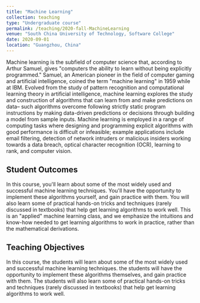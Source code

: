 ```yaml
---
title: "Machine Learning"
collection: teaching
type: "Undergraduate course"
permalink: /teaching/2020-fall-MachineLearning
venue: "South China University of Technology, Software College"
date: 2020-09-01
location: "Guangzhou, China"
---
```


Machine learning is the subfield of computer science that, according to Arthur Samuel, gives "computers the ability to learn without being explicitly programmed." Samuel, an American pioneer in the field of computer gaming and artificial intelligence, coined the term "machine learning" in 1959 while at IBM. Evolved from the study of pattern recognition and computational learning theory in artificial intelligence, machine learning explores the study and construction of algorithms that can learn from and make predictions on data– such algorithms overcome following strictly static program instructions by making data-driven predictions or decisions through building a model from sample inputs. Machine learning is employed in a range of computing tasks where designing and programming explicit algorithms with good performance is difficult or infeasible; example applications include email filtering, detection of network intruders or malicious insiders working towards a data breach, optical character recognition (OCR), learning to rank, and computer vision.

## Student Outcomes
In this course, you'll learn about some of the most widely used and successful machine learning techniques. You'll have the opportunity to implement these algorithms yourself, and gain practice with them. You will also learn some of practical hands-on tricks and techniques (rarely discussed in textbooks) that help get learning algorithms to work well. This is an "applied" machine learning class, and we emphasize the intuitions and know-how needed to get learning algorithms to work in practice, rather than the mathematical derivations.

## Teaching Objectives
In this course, the students will learn about some of the most widely used and successful machine learning techniques. the students will have the opportunity to implement these algorithms themselves, and gain practice with them. The students will also learn some of practical hands-on tricks and techniques (rarely discussed in textbooks) that help get learning algorithms to work well.


